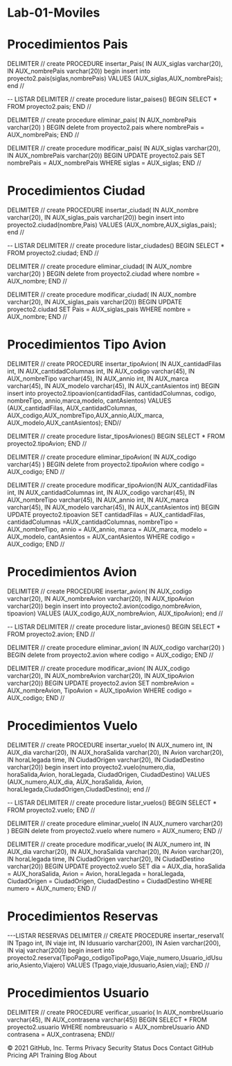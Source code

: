 
  
# Lab-01-Moviles


# Procedimientos Pais
DELIMITER // create PROCEDURE insertar_Pais( IN AUX_siglas varchar(20), IN AUX_nombrePais varchar(20)) begin insert into proyecto2.pais(siglas,nombrePais) VALUES (AUX_siglas,AUX_nombrePais); end //

-- LISTAR DELIMITER // create procedure listar_paises() BEGIN SELECT * FROM proyecto2.pais; END //

DELIMITER // create procedure eliminar_pais( IN AUX_nombrePais varchar(20) ) BEGIN delete from proyecto2.pais where nombrePais = AUX_nombrePais; END //

DELIMITER // create procedure modificar_pais( IN AUX_siglas varchar(20), IN AUX_nombrePais varchar(20)) BEGIN UPDATE proyecto2.pais SET nombrePais = AUX_nombrePais WHERE siglas = AUX_siglas; END //

# Procedimientos Ciudad
DELIMITER // create PROCEDURE insertar_ciudad( IN AUX_nombre varchar(20), IN AUX_siglas_pais varchar(20)) begin insert into proyecto2.ciudad(nombre,Pais) VALUES (AUX_nombre,AUX_siglas_pais); end //

-- LISTAR DELIMITER // create procedure listar_ciudades() BEGIN SELECT * FROM proyecto2.ciudad; END //

DELIMITER // create procedure eliminar_ciudad( IN AUX_nombre varchar(20) ) BEGIN delete from proyecto2.ciudad where nombre = AUX_nombre; END //

DELIMITER // create procedure modificar_ciudad( IN AUX_nombre varchar(20), IN AUX_siglas_pais varchar(20)) BEGIN UPDATE proyecto2.ciudad SET Pais = AUX_siglas_pais WHERE nombre = AUX_nombre; END //

# Procedimientos Tipo Avion
DELIMITER // create PROCEDURE insertar_tipoAvion( IN AUX_cantidadFilas int, IN AUX_cantidadColumnas int, IN AUX_codigo varchar(45), IN AUX_nombreTipo varchar(45), IN AUX_annio int, IN AUX_marca varchar(45), IN AUX_modelo varchar(45), IN AUX_cantAsientos int) BEGIN insert into proyecto2.tipoavion(cantidadFilas, cantidadColumnas, codigo, nombreTipo, annio,marca,modelo, cantAsientos) VALUES (AUX_cantidadFilas, AUX_cantidadColumnas, AUX_codigo,AUX_nombreTipo,AUX_annio,AUX_marca, AUX_modelo,AUX_cantAsientos); END//

DELIMITER // create procedure listar_tiposAviones() BEGIN SELECT * FROM proyecto2.tipoAvion; END //

DELIMITER // create procedure eliminar_tipoAvion( IN AUX_codigo varchar(45) ) BEGIN delete from proyecto2.tipoAvion where codigo = AUX_codigo; END //

DELIMITER // create procedure modificar_tipoAvion(IN AUX_cantidadFilas int, IN AUX_cantidadColumnas int, IN AUX_codigo varchar(45), IN AUX_nombreTipo varchar(45), IN AUX_annio int, IN AUX_marca varchar(45), IN AUX_modelo varchar(45), IN AUX_cantAsientos int) BEGIN UPDATE proyecto2.tipoavion SET cantidadFilas = AUX_cantidadFilas, cantidadColumnas =AUX_cantidadColumnas, nombreTipo = AUX_nombreTipo, annio = AUX_annio, marca = AUX_marca, modelo = AUX_modelo, cantAsientos = AUX_cantAsientos WHERE codigo = AUX_codigo; END //

# Procedimientos Avion
DELIMITER // create PROCEDURE insertar_avion( IN AUX_codigo varchar(20), IN AUX_nombreAvion varchar(20), IN AUX_tipoAvion varchar(20)) begin insert into proyecto2.avion(codigo,nombreAvion, tipoavion) VALUES (AUX_codigo,AUX_nombreAvion, AUX_tipoAvion); end //

-- LISTAR DELIMITER // create procedure listar_aviones() BEGIN SELECT * FROM proyecto2.avion; END //

DELIMITER // create procedure eliminar_avion( IN AUX_codigo varchar(20) ) BEGIN delete from proyecto2.avion where codigo = AUX_codigo; END //

DELIMITER // create procedure modificar_avion( IN AUX_codigo varchar(20), IN AUX_nombreAvion varchar(20), IN AUX_tipoAvion varchar(20)) BEGIN UPDATE proyecto2.avion SET nombreAvion = AUX_nombreAvion, TipoAvion = AUX_tipoAvion WHERE codigo = AUX_codigo; END //

# Procedimientos Vuelo
DELIMITER // create PROCEDURE insertar_vuelo( IN AUX_numero int, IN AUX_dia varchar(20), IN AUX_horaSalida varchar(20), IN Avion varchar(20), IN horaLlegada time, IN CiudadOrigen varchar(20), IN CiudadDestino varchar(20)) begin insert into proyecto2.vuelo(numero,dia, horaSalida,Avion, horaLlegada, CiudadOrigen, CiudadDestino) VALUES (AUX_numero,AUX_dia, AUX_horaSalida, Avion, horaLlegada,CiudadOrigen,CiudadDestino); end //

-- LISTAR DELIMITER // create procedure listar_vuelos() BEGIN SELECT * FROM proyecto2.vuelo; END //

DELIMITER // create procedure eliminar_vuelo( IN AUX_numero varchar(20) ) BEGIN delete from proyecto2.vuelo where numero = AUX_numero; END //

DELIMITER // create procedure modificar_vuelo( IN AUX_numero int, IN AUX_dia varchar(20), IN AUX_horaSalida varchar(20), IN Avion varchar(20), IN horaLlegada time, IN CiudadOrigen varchar(20), IN CiudadDestino varchar(20)) BEGIN UPDATE proyecto2.vuelo SET dia = AUX_dia, horaSalida = AUX_horaSalida, Avion = Avion, horaLlegada = horaLlegada, CiudadOrigen = CiudadOrigen, CiudadDestino = CiudadDestino WHERE numero = AUX_numero; END //

# Procedimientos Reservas
---LISTAR RESERVAS DELIMITER // CREATE PROCEDURE insertar_reserva1( IN Tpago int, IN viaje int, IN Idusuario varchar(200), IN Asien varchar(200), IN viaj varchar(200)) begin insert into proyecto2.reserva(TipoPago_codigoTipoPago,Viaje_numero,Usuario_idUsuario,Asiento,Viajero) VALUES (Tpago,viaje,Idusuario,Asien,viaj); END //

# Procedimientos Usuario
DELIMITER //
create PROCEDURE verificar_usuario(
In AUX_nombreUsuario varchar(45),
IN AUX_contrasena varchar(45))
BEGIN
SELECT * FROM proyecto2.usuario WHERE nombreusuario = AUX_nombreUsuario  AND contrasena = AUX_contrasena; 
END//


© 2021 GitHub, Inc.
Terms
Privacy
Security
Status
Docs
Contact GitHub
Pricing
API
Training
Blog
About
